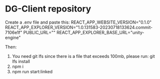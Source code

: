 # DG-Client repository

Create a .env file and paste this:
REACT_APP_WEBSITE_VERSION="0.1.0"
REACT_APP_EXPLORER_VERSION="1.0.131583-20230718133624.commit-7106e1f"
PUBLIC_URL=""
REACT_APP_EXPLORER_BASE_URL="unity-engine"


Then:

1) You need git lfs since there is a file that exceeds 100mb, please run: git lfs install
2) npm i
3) npm run start:linked


